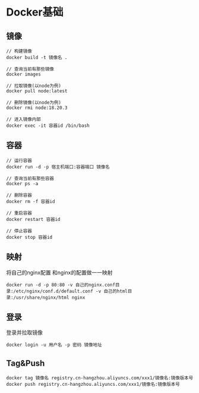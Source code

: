 # Docker基础

## 镜像

````shell
// 构建镜像
docker build -t 镜像名 .

// 查询当前有那些镜像
docker images

// 拉取镜像(以node为例)
docker pull node:latest

// 删除镜像(以node为例)
docker rmi node:18.20.3

// 进入镜像内部
docker exec -it 容器id /bin/bash
````

## 容器

```shell
// 运行容器
docker run -d -p 宿主机端口:容器端口 镜像名

// 查询当前有那些容器
docker ps -a

// 删除容器
docker rm -f 容器id

// 重启容器
docker restart 容器id

// 停止容器
docker stop 容器id
```

## 映射

将自己的nginx配置 和nginx的配置做一一映射

```shell
docker run -d -p 80:80 -v 自己的nginx.conf目录:/etc/nginx/conf.d/default.conf -v 自己的html目录:/usr/share/nginx/html nginx
```

## 登录

登录并拉取镜像

```shell
docker login -u 用户名 -p 密码 镜像地址
```

## Tag&Push

```shell
docker tag 镜像名 registry.cn-hangzhou.aliyuncs.com/xxx1/镜像名:镜像版本号
docker push registry.cn-hangzhou.aliyuncs.com/xxx1/镜像名:镜像版本号
```



